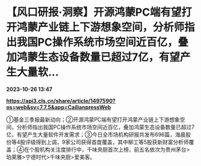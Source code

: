# 【风口研报·洞察】开源鸿蒙PC端有望打开鸿蒙产业链上下游想象空间，分析师指出我国PC操作系统市场空间近百亿，叠加鸿蒙生态设备数量已超过7亿，有望产生大量软...

**2023-10-26 13:47**

**https://api3.cls.cn/share/article/1497590?os=web&sv=7.7.5&app=CailianpressWeb**

①基金三季报最新动向；②开源鸿蒙PC端有望打开鸿蒙产业链上下游想象空间，分析师指出我国PC操作系统市场空间近百亿，叠加鸿蒙生态设备数量已超过7亿，有望产生大量软件开发需求；③今日全市场机构研报共发布696篇，海晨股份等4股评级得到上调，9家公司获得首度覆盖，其中柳工等5股获新财富分析师覆盖；④在个股机构关注度排行中，千味央厨首次上榜，前五名依次为贵州茅台>珀莱雅>宁德时代>千味央厨>爱美客。